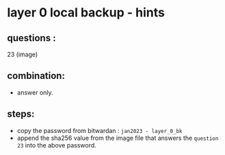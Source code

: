 # layer 0 local backup - hints 

## questions : 
23 (image)

## combination:
- answer only.

## steps: 
- copy the password from bitwardan : `jan2023 - layer_0_bk`
- append the sha256 value from the image file that answers the `question 23` into the above password.
